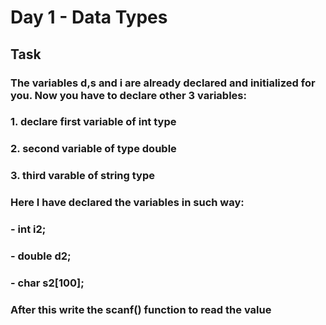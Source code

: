 # Day 1 - Data Types 
## Task  
### The variables d,s and i are already declared and initialized for you. Now you have to declare other 3 variables:
### 1. declare first variable of int type
### 2. second variable of type double 
### 3. third varable of string type 
### Here I have declared the variables in such way:
### - int i2;
### - double d2;
### - char s2[100];
### After this write the scanf() function to read the value 
